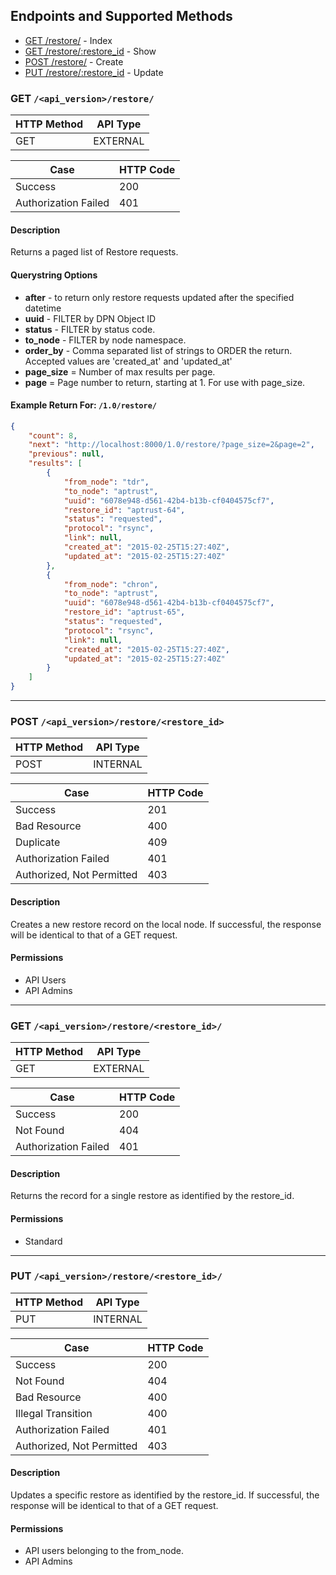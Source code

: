 ## Endpoints and Supported Methods

* [GET /restore/](#GET-/restore/) - Index
* [GET /restore/:restore_id](#GET-/restore/restore_id) - Show
* [POST /restore/](#POST-/restore/) - Create
* [PUT /restore/:restore_id](#PUT-/restore/restore_id) - Update

### GET `/<api_version>/restore/` <a name="GET-/restore/"></a>

|HTTP Method|API Type|
|--------|-----------|
|GET|EXTERNAL|

|Case|HTTP Code|
|----|---------|
|Success|200|
|Authorization Failed|401|

#### Description

Returns a paged list of Restore requests.

#### Querystring Options

* **after** - to return only restore requests updated after the specified datetime
* **uuid** - FILTER by DPN Object ID
* **status** - FILTER by status code.
* **to_node** - FILTER by node namespace.
* **order_by** - Comma separated list of strings to ORDER the return.  Accepted values are 'created_at' and 'updated_at'
* **page_size** = Number of max results per page.
* **page** = Page number to return, starting at 1.  For use with page_size.

#### Example Return For: `/1.0/restore/`

```json
{
    "count": 8,
    "next": "http://localhost:8000/1.0/restore/?page_size=2&page=2",
    "previous": null,
    "results": [
        {
            "from_node": "tdr",
            "to_node": "aptrust",
            "uuid": "6078e948-d561-42b4-b13b-cf0404575cf7",
            "restore_id": "aptrust-64",
            "status": "requested",
            "protocol": "rsync",
            "link": null,
            "created_at": "2015-02-25T15:27:40Z",
            "updated_at": "2015-02-25T15:27:40Z"
        },
        {
            "from_node": "chron",
            "to_node": "aptrust",
            "uuid": "6078e948-d561-42b4-b13b-cf0404575cf7",
            "restore_id": "aptrust-65",
            "status": "requested",
            "protocol": "rsync",
            "link": null,
            "created_at": "2015-02-25T15:27:40Z",
            "updated_at": "2015-02-25T15:27:40Z"
        }
    ]
}
```

---
### POST `/<api_version>/restore/<restore_id>` <a name="POST-/restore/"></a>

|HTTP Method|API Type|
|--------|-----------|
|POST|INTERNAL|

|Case|HTTP Code|
|----|---------|
|Success|201|
|Bad Resource|400|
|Duplicate|409|
|Authorization Failed|401|
|Authorized, Not Permitted|403|

#### Description

Creates a new restore record on the local node.
If successful, the response will be identical to that of a GET request.

#### Permissions
* API Users
* API Admins

---
### GET `/<api_version>/restore/<restore_id>/` <a name="GET-/restore/restore_id"></a>

|HTTP Method|API Type|
|--------|-----------|
|GET|EXTERNAL|

|Case|HTTP Code|
|----|---------|
|Success|200|
|Not Found|404|
|Authorization Failed|401|

#### Description

Returns the record for a single restore as identified by the restore_id.

#### Permissions
* Standard

---
### PUT `/<api_version>/restore/<restore_id>/` <a name="PUT-/restore/restore_id"></a>

|HTTP Method|API Type|
|--------|-----------|
|PUT|INTERNAL|

|Case|HTTP Code|
|----|---------|
|Success|200|
|Not Found|404|
|Bad Resource|400|
|Illegal Transition|400|
|Authorization Failed|401|
|Authorized, Not Permitted|403|

#### Description

Updates a specific restore as identified by the restore_id.
If successful, the response will be identical to that of a GET request.

#### Permissions
* API users belonging to the from_node.
* API Admins
